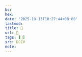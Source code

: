 ```yaml
---
bc:
hex:
date: '2025-10-13T10:27:44+08:00'
lastmod:
title: 􅋯
url: 􅋯
tags: [𩙽]
src: DCCV
note:
---
```

